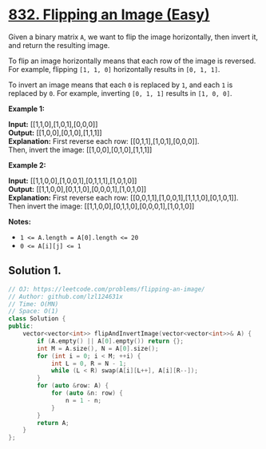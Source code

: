 # [832. Flipping an Image (Easy)](https://leetcode.com/problems/flipping-an-image/)

Given a binary matrix `A`, we want to flip the image horizontally, then invert it, and return the resulting image.

To flip an image horizontally means that each row of the image is reversed.  For example, flipping `[1, 1, 0]` horizontally results in `[0, 1, 1]`.

To invert an image means that each `0` is replaced by `1`, and each `1` is replaced by `0`. For example, inverting `[0, 1, 1]` results in `[1, 0, 0]`.

**Example 1:**

**Input:** \[\[1,1,0\],\[1,0,1\],\[0,0,0\]\]  
**Output:** \[\[1,0,0\],\[0,1,0\],\[1,1,1\]\]  
**Explanation:** First reverse each row: \[\[0,1,1\],\[1,0,1\],\[0,0,0\]\].  
Then, invert the image: \[\[1,0,0\],\[0,1,0\],\[1,1,1\]\]

**Example 2:**

**Input:** \[\[1,1,0,0\],\[1,0,0,1\],\[0,1,1,1\],\[1,0,1,0\]\]  
**Output:** \[\[1,1,0,0\],\[0,1,1,0\],\[0,0,0,1\],\[1,0,1,0\]\]  
**Explanation:** First reverse each row: \[\[0,0,1,1\],\[1,0,0,1\],\[1,1,1,0\],\[0,1,0,1\]\].  
Then invert the image: \[\[1,1,0,0\],\[0,1,1,0\],\[0,0,0,1\],\[1,0,1,0\]\]

**Notes:**

*   `1 <= A.length = A[0].length <= 20`
*   `0 <= A[i][j] <= 1`

## Solution 1.

```cpp
// OJ: https://leetcode.com/problems/flipping-an-image/
// Author: github.com/lzl124631x
// Time: O(MN)
// Space: O(1)
class Solution {
public:
    vector<vector<int>> flipAndInvertImage(vector<vector<int>>& A) {
        if (A.empty() || A[0].empty()) return {};
        int M = A.size(), N = A[0].size();
        for (int i = 0; i < M; ++i) {
            int L = 0, R = N - 1;
            while (L < R) swap(A[i][L++], A[i][R--]);
        }
        for (auto &row: A) {
            for (auto &n: row) {
                n = 1 - n;
            }
        }
        return A;
    }
};
```
